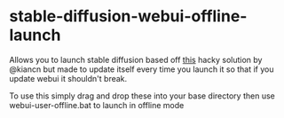 # stable-diffusion-webui-offline-launch
Allows you to launch stable diffusion based off [this](https://github.com/AUTOMATIC1111/stable-diffusion-webui/issues/1523) hacky solution by @kiancn but made to update itself every time you launch it so that if you update webui it shouldn't break.

To use this simply drag and drop these into your base directory then use webui-user-offline.bat to launch in offline mode
